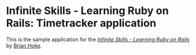 # Infinite Skills - Learning Ruby on Rails: Timetracker application

This is the sample application for the
[*Infinite Skills - Learning Ruby on Rails*](http://www.infiniteskills.com/training/learning-ruby-on-rails.html)
by [Brian Hoke](http://www.infiniteskills.com/authors/Brian-Hoke.html).

